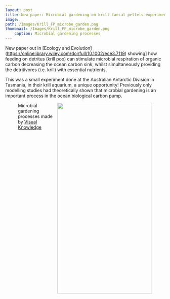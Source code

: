```yaml
---
layout: post
title: New paper: Microbial gardening on krill faecal pellets experiment
image: 
path: /Images/Krill_FP_microbe_garden.png
thumbnail: /Images/Krill_FP_microbe_garden.png
    caption: Microbial gardening processes
---
```


New paper out in [Ecology and Evolution] (https://onlinelibrary.wiley.com/doi/full/10.1002/ece3.7119) showing] how feeding on detritus (krill poo) can stimulate microbial respiration of organic carbon decreasing the ocean carbon sink, whilst simultaneously providing the detritivores (i.e. krill) with essential nutrients.

This was a small experiment done at the Australian Antarctic Division in Tasmania, in their krill aquarium, a unique opportunity! Previously only modelling studies had theoretically shown that microbial gardening is an important process in the ocean biological carbon pump. 


<figure>
<img src="/Images/Krill_FP_microbe_garden.png" style="float: right;" width = "300" height = "600" alt="" >
    <figcaption>Microbial gardening processes made by <a href="https://www.visualknowledge.design/">Visual Knowledge</a> </figcaption>
</figure>
